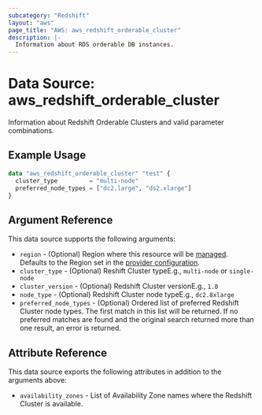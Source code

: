 ```yaml
---
subcategory: "Redshift"
layout: "aws"
page_title: "AWS: aws_redshift_orderable_cluster"
description: |-
  Information about RDS orderable DB instances.
---
```


# Data Source: aws_redshift_orderable_cluster

Information about Redshift Orderable Clusters and valid parameter combinations.

## Example Usage

```terraform
data "aws_redshift_orderable_cluster" "test" {
  cluster_type         = "multi-node"
  preferred_node_types = ["dc2.large", "ds2.xlarge"]
}
```

## Argument Reference

This data source supports the following arguments:

* `region` - (Optional) Region where this resource will be [managed](https://docs.aws.amazon.com/general/latest/gr/rande.html#regional-endpoints). Defaults to the Region set in the [provider configuration](https://registry.terraform.io/providers/hashicorp/aws/latest/docs#aws-configuration-reference).
* `cluster_type` - (Optional) Reshift Cluster typeE.g., `multi-node` or `single-node`
* `cluster_version` - (Optional) Redshift Cluster versionE.g., `1.0`
* `node_type` - (Optional) Redshift Cluster node typeE.g., `dc2.8xlarge`
* `preferred_node_types` - (Optional) Ordered list of preferred Redshift Cluster node types. The first match in this list will be returned. If no preferred matches are found and the original search returned more than one result, an error is returned.

## Attribute Reference

This data source exports the following attributes in addition to the arguments above:

* `availability_zones` - List of Availability Zone names where the Redshift Cluster is available.
